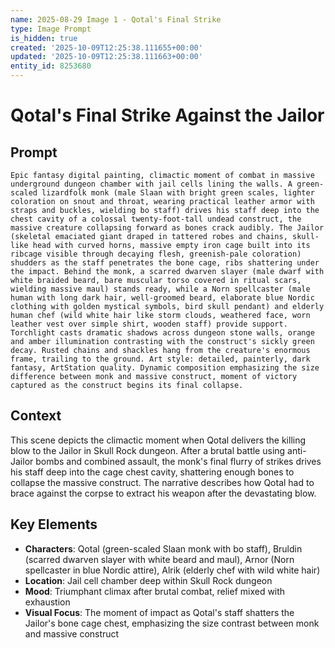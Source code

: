 ```yaml
---
name: 2025-08-29 Image 1 - Qotal's Final Strike
type: Image Prompt
is_hidden: true
created: '2025-10-09T12:25:38.111655+00:00'
updated: '2025-10-09T12:25:38.111663+00:00'
entity_id: 8253680
---
```


# Qotal's Final Strike Against the Jailor

## Prompt

```
Epic fantasy digital painting, climactic moment of combat in massive underground dungeon chamber with jail cells lining the walls. A green-scaled lizardfolk monk (male Slaan with bright green scales, lighter coloration on snout and throat, wearing practical leather armor with straps and buckles, wielding bo staff) drives his staff deep into the chest cavity of a colossal twenty-foot-tall undead construct, the massive creature collapsing forward as bones crack audibly. The Jailor (skeletal emaciated giant draped in tattered robes and chains, skull-like head with curved horns, massive empty iron cage built into its ribcage visible through decaying flesh, greenish-pale coloration) shudders as the staff penetrates the bone cage, ribs shattering under the impact. Behind the monk, a scarred dwarven slayer (male dwarf with white braided beard, bare muscular torso covered in ritual scars, wielding massive maul) stands ready, while a Norn spellcaster (male human with long dark hair, well-groomed beard, elaborate blue Nordic clothing with golden mystical symbols, bird skull pendant) and elderly human chef (wild white hair like storm clouds, weathered face, worn leather vest over simple shirt, wooden staff) provide support. Torchlight casts dramatic shadows across dungeon stone walls, orange and amber illumination contrasting with the construct's sickly green decay. Rusted chains and shackles hang from the creature's enormous frame, trailing to the ground. Art style: detailed, painterly, dark fantasy, ArtStation quality. Dynamic composition emphasizing the size difference between monk and massive construct, moment of victory captured as the construct begins its final collapse.
```

## Context

This scene depicts the climactic moment when Qotal delivers the killing blow to the Jailor in Skull Rock dungeon. After a brutal battle using anti-Jailor bombs and combined assault, the monk's final flurry of strikes drives his staff deep into the cage chest cavity, shattering enough bones to collapse the massive construct. The narrative describes how Qotal had to brace against the corpse to extract his weapon after the devastating blow.

## Key Elements

- **Characters**: Qotal (green-scaled Slaan monk with bo staff), Bruldin (scarred dwarven slayer with white beard and maul), Arnor (Norn spellcaster in blue Nordic attire), Alrik (elderly chef with wild white hair)
- **Location**: Jail cell chamber deep within Skull Rock dungeon
- **Mood**: Triumphant climax after brutal combat, relief mixed with exhaustion
- **Visual Focus**: The moment of impact as Qotal's staff shatters the Jailor's bone cage chest, emphasizing the size contrast between monk and massive construct
